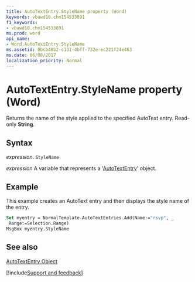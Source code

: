 ```yaml
---
title: AutoTextEntry.StyleName property (Word)
keywords: vbawd10.chm154533891
f1_keywords:
- vbawd10.chm154533891
ms.prod: word
api_name:
- Word.AutoTextEntry.StyleName
ms.assetid: 0bcb48b2-c131-4bff-732e-ec221f24e463
ms.date: 06/08/2017
localization_priority: Normal
---
```



# AutoTextEntry.StyleName property (Word)

Returns the name of the style applied to the specified AutoText entry. Read-only  **String**.


## Syntax

_expression_. `StyleName`

_expression_ A variable that represents a '[AutoTextEntry](Word.AutoTextEntry.md)' object.


## Example

This example creates an AutoText entry and then displays the style name of the entry.


```vb
Set myentry = NormalTemplate.AutoTextEntries.Add(Name:="rsvp", _ 
 Range:=Selection.Range) 
MsgBox myentry.StyleName
```


## See also


[AutoTextEntry Object](Word.AutoTextEntry.md)

[!include[Support and feedback](~/includes/feedback-boilerplate.md)]